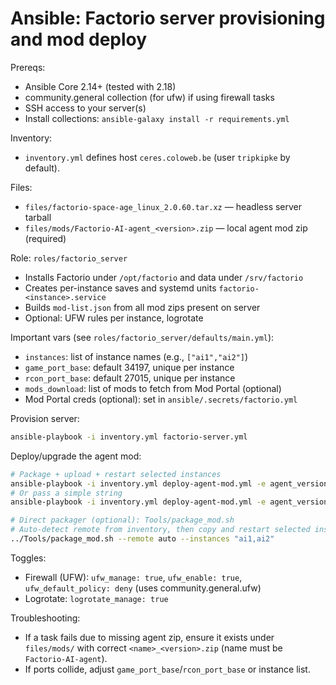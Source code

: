 # Ansible: Factorio server provisioning and mod deploy

Prereqs:
- Ansible Core 2.14+ (tested with 2.18)
- community.general collection (for ufw) if using firewall tasks
- SSH access to your server(s)
- Install collections: `ansible-galaxy install -r requirements.yml`

Inventory:
- `inventory.yml` defines host `ceres.coloweb.be` (user `tripkipke` by default).

Files:
- `files/factorio-space-age_linux_2.0.60.tar.xz` — headless server tarball
- `files/mods/Factorio-AI-agent_<version>.zip` — local agent mod zip (required)

Role: `roles/factorio_server`
- Installs Factorio under `/opt/factorio` and data under `/srv/factorio`
- Creates per-instance saves and systemd units `factorio-<instance>.service`
- Builds `mod-list.json` from all mod zips present on server
- Optional: UFW rules per instance, logrotate

Important vars (see `roles/factorio_server/defaults/main.yml`):
- `instances`: list of instance names (e.g., `["ai1","ai2"]`)
- `game_port_base`: default 34197, unique per instance
- `rcon_port_base`: default 27015, unique per instance
- `mods_download`: list of mods to fetch from Mod Portal (optional)
- Mod Portal creds (optional): set in `ansible/.secrets/factorio.yml`

Provision server:
```bash
ansible-playbook -i inventory.yml factorio-server.yml
```

Deploy/upgrade the agent mod:
```bash
# Package + upload + restart selected instances
ansible-playbook -i inventory.yml deploy-agent-mod.yml -e agent_version=0.0.2 -e 'agent_instances=["ai1","ai2"]'
# Or pass a simple string
ansible-playbook -i inventory.yml deploy-agent-mod.yml -e agent_version=0.0.2 -e agent_instances="ai1,ai2"

# Direct packager (optional): Tools/package_mod.sh
# Auto-detect remote from inventory, then copy and restart selected instances
../Tools/package_mod.sh --remote auto --instances "ai1,ai2"
```

Toggles:
- Firewall (UFW): `ufw_manage: true`, `ufw_enable: true`, `ufw_default_policy: deny` (uses community.general.ufw)
- Logrotate: `logrotate_manage: true`

Troubleshooting:
- If a task fails due to missing agent zip, ensure it exists under `files/mods/` with correct `<name>_<version>.zip` (name must be `Factorio-AI-agent`).
- If ports collide, adjust `game_port_base`/`rcon_port_base` or instance list.
